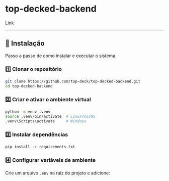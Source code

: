 # top-decked-backend

[Link](https://felixgilioli.medium.com/como-rodar-um-banco-de-dados-postgres-com-docker-6aecf67995e1)

---
## 🚀 Instalação  

Passo a passo de como instalar e executar o sistema.  

### **1️⃣ Clonar o repositório**  
```sh
git clone https://github.com/top-deck/top-decked-backend.git
cd top-decked-backend
```

### **2️⃣ Criar e ativar o ambiente virtual**  
```sh
python -m venv .venv
source .venv/bin/activate  # Linux/macOS
.venv\Scripts\activate     # Windows
```

### **3️⃣ Instalar dependências**  
```sh
pip install -r requirements.txt
```

### **4️⃣ Configurar variáveis de ambiente**  
Crie um arquivo `.env` na raiz do projeto e adicione:  
```
```
